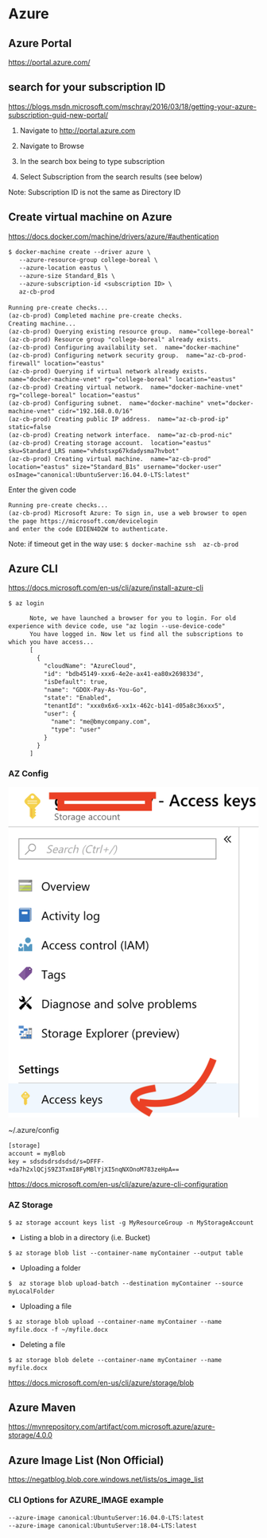 # Azure

## Azure Portal

https://portal.azure.com/


## search for your subscription ID

https://blogs.msdn.microsoft.com/mschray/2016/03/18/getting-your-azure-subscription-guid-new-portal/

1. Navigate to http://portal.azure.com

2. Navigate to Browse

3. In the search box being to type subscription

4. Select Subscription from the search results (see below)

Note: Subscription ID is not the same as Directory ID


## Create virtual machine on Azure

https://docs.docker.com/machine/drivers/azure/#authentication

```
$ docker-machine create --driver azure \
   --azure-resource-group college-boreal \
   --azure-location eastus \
   --azure-size Standard_B1s \
   --azure-subscription-id <subscription ID> \
   az-cb-prod
   
Running pre-create checks...
(az-cb-prod) Completed machine pre-create checks.
Creating machine...
(az-cb-prod) Querying existing resource group.  name="college-boreal"
(az-cb-prod) Resource group "college-boreal" already exists.
(az-cb-prod) Configuring availability set.  name="docker-machine"
(az-cb-prod) Configuring network security group.  name="az-cb-prod-firewall" location="eastus"
(az-cb-prod) Querying if virtual network already exists.  name="docker-machine-vnet" rg="college-boreal" location="eastus"
(az-cb-prod) Creating virtual network.  name="docker-machine-vnet" rg="college-boreal" location="eastus"
(az-cb-prod) Configuring subnet.  name="docker-machine" vnet="docker-machine-vnet" cidr="192.168.0.0/16"
(az-cb-prod) Creating public IP address.  name="az-cb-prod-ip" static=false
(az-cb-prod) Creating network interface.  name="az-cb-prod-nic"
(az-cb-prod) Creating storage account.  location="eastus" sku=Standard_LRS name="vhdstsxp67kdadysma7hvbot"
(az-cb-prod) Creating virtual machine.  name="az-cb-prod" location="eastus" size="Standard_B1s" username="docker-user" osImage="canonical:UbuntuServer:16.04.0-LTS:latest"
```

Enter the given code

```
Running pre-create checks...
(az-cb-prod) Microsoft Azure: To sign in, use a web browser to open the page https://microsoft.com/devicelogin
and enter the code EDIEN4D2W to authenticate.
```

Note: if timeout get in the way use: `$ docker-machine ssh  az-cb-prod`


## Azure CLI

https://docs.microsoft.com/en-us/cli/azure/install-azure-cli

```
$ az login
```
          Note, we have launched a browser for you to login. For old experience with device code, use "az login --use-device-code"
          You have logged in. Now let us find all the subscriptions to which you have access...
          [
            {
              "cloudName": "AzureCloud",
              "id": "bdb45149-xxx6-4e2e-ax41-ea80x269833d",
              "isDefault": true,
              "name": "GDOX-Pay-As-You-Go",
              "state": "Enabled",
              "tenantId": "xxx0x6x6-xx1x-462c-b141-d05a8c36xxx5",
              "user": {
                "name": "me@bmycompany.com",
                "type": "user"
              }
            }
          ]

### AZ Config

![alt tag](./AccessKeys.png)

~/.azure/config

```
[storage]
account = myBlob
key = sdsdsdrsdsdsd/s=DFFF-+da7h2xlQCjS9Z3TxmI8FyMBlYjXI5nqNXOnoM783zeHpA==

```

https://docs.microsoft.com/en-us/cli/azure/azure-cli-configuration

### AZ Storage


```
$ az storage account keys list -g MyResourceGroup -n MyStorageAccount
```

* Listing a blob in a directory (i.e. Bucket)

```
$ az storage blob list --container-name myContainer --output table
```

* Uploading a folder

```
$  az storage blob upload-batch --destination myContainer --source myLocalFolder
```

* Uploading a file

```
$ az storage blob upload --container-name myContainer --name myfile.docx -f ~/myfile.docx
```

* Deleting a file

```
$ az storage blob delete --container-name myContainer --name myfile.docx
```

https://docs.microsoft.com/en-us/cli/azure/storage/blob


## Azure Maven

https://mvnrepository.com/artifact/com.microsoft.azure/azure-storage/4.0.0


## Azure Image List (Non Official)

https://negatblog.blob.core.windows.net/lists/os_image_list

### CLI Options for AZURE_IMAGE example
```
--azure-image canonical:UbuntuServer:16.04.0-LTS:latest
--azure-image canonical:UbuntuServer:18.04-LTS:latest
```
